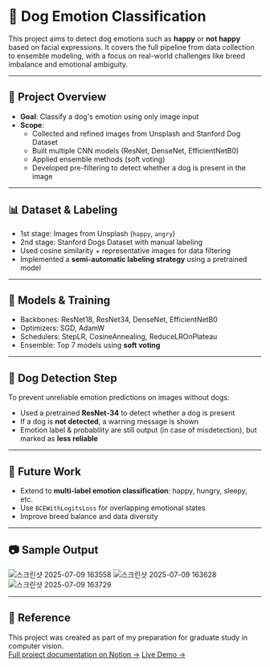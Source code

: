 # 🐶 Dog Emotion Classification

This project aims to detect dog emotions such as **happy** or **not happy** based on facial expressions. It covers the full pipeline from data collection to ensemble modeling, with a focus on real-world challenges like breed imbalance and emotional ambiguity.

---

## 📁 Project Overview

- **Goal**: Classify a dog's emotion using only image input
- **Scope**:
  - Collected and refined images from Unsplash and Stanford Dog Dataset
  - Built multiple CNN models (ResNet, DenseNet, EfficientNetB0)
  - Applied ensemble methods (soft voting)
  - Developed pre-filtering to detect whether a dog is present in the image

---

## 📊 Dataset & Labeling

- 1st stage: Images from Unsplash (`happy`, `angry`)
- 2nd stage: Stanford Dogs Dataset with manual labeling
- Used cosine similarity + representative images for data filtering
- Implemented a **semi-automatic labeling strategy** using a pretrained model

---

## 🧠 Models & Training

- Backbones: ResNet18, ResNet34, DenseNet, EfficientNetB0
- Optimizers: SGD, AdamW
- Schedulers: StepLR, CosineAnnealing, ReduceLROnPlateau
- Ensemble: Top 7 models using **soft voting**

---

## 🐾 Dog Detection Step

To prevent unreliable emotion predictions on images without dogs:

- Used a pretrained **ResNet-34** to detect whether a dog is present  
- If a dog is **not detected**, a warning message is shown  
- Emotion label & probability are still output (in case of misdetection), but marked as **less reliable**

---

## 🔮 Future Work

- Extend to **multi-label emotion classification**: happy, hungry, sleepy, etc.  
- Use `BCEWithLogitsLoss` for overlapping emotional states  
- Improve breed balance and data diversity

---

## 📷 Sample Output

![스크린샷 2025-07-09 163558](https://github.com/user-attachments/assets/bc897e93-e3bb-4237-8115-1037c2ab106c)
![스크린샷 2025-07-09 163628](https://github.com/user-attachments/assets/52fde026-14c4-4791-936a-4cccf62a1a26)
![스크린샷 2025-07-09 163729](https://github.com/user-attachments/assets/96e79b6a-78e9-4f87-b592-a910ef319435)


---

## 📎 Reference

This project was created as part of my preparation for graduate study in computer vision.  
[Full project documentation on Notion →](https://invincible-gargoyle-054.notion.site/Dog-Emotion-Classification-229c4ba53ecb806087d3fc7afe7de787?pvs=73)
[Live Demo →](https://dogemotioncls-333ewtsbckryqqfngf6ksm.streamlit.app/)
